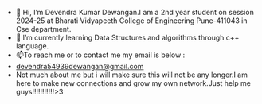 - 👋 Hi, I’m Devendra Kumar Dewangan.I am a 2nd year student on session 2024-25 at Bharati Vidyapeeth College of Engineering Pune-411043 in Cse department.
- 🌱 I’m currently learning Data Structures and algorithms through c++ language.
- 📫To reach me or to contact me my email is below :
- devendra54939dewangan@gmail.com
- Not much about me but i will make sure this will not be any longer.I am here to make new connections and grow my own network.Just help me guys!!!!!!!!!!!>3
<!---
KRA8TOS/KRA8TOS is a ✨ special ✨ repository because its `README.md` (this file) appears on your GitHub profile.
You can click the Preview link to take a look at your changes.
--->
